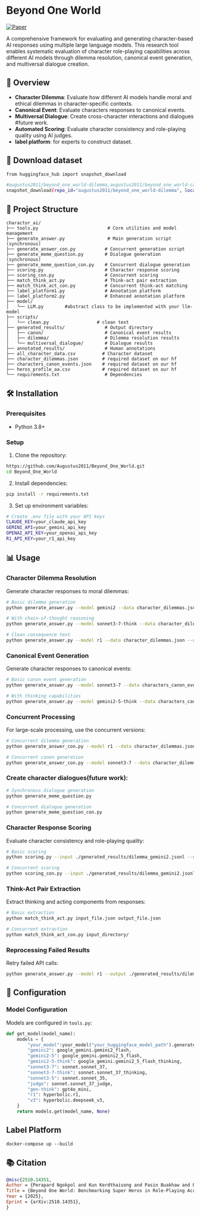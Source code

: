 # Beyond One World
[![Paper](https://img.shields.io/badge/Paper-arXiv-red)](https://arxiv.org/abs/2510.14351)

A comprehensive framework for evaluating and generating character-based AI responses using multiple large language models. This research tool enables systematic evaluation of character role-playing capabilities across different AI models through dilemma resolution, canonical event generation, and multiversal dialogue creation.

## 🎯 Overview

- **Character Dilemma**: Evaluate how different AI models handle moral and ethical dilemmas in character-specific contexts.
- **Canonical Event**: Evaluate characters responses to canonical events.
- **Multiversal Dialogue**: Create cross-character interactions and dialogues #future work.
- **Automated Scoring**: Evaluate character consistency and role-playing quality using AI judges.
- **label platform**: for experts to construct dataset.

## 💽 Download dataset

```bash
from huggingface_hub import snapshot_download

#augustus2011/beyond_one_world-dilemma,augustus2011/beyond_one_world-cannon,augustus2011/beyond_one_world-heros
snapshot_download(repo_id="augustus2011/beyond_one_world-dilemma", local_dir="ultrachat_local", local_dir_use_symlinks=False, repo_type="dataset")
```


## 📁 Project Structure

```
charactor_ai/
├── tools.py                          # Core utilities and model management
├── generate_answer.py                # Main generation script (synchronous)
├── generate_answer_con.py           # Concurrent generation script
├── generate_meme_question.py        # Dialogue generation (synchronous)
├── generate_meme_question_con.py    # Concurrent dialogue generation
├── scoring.py                       # Character response scoring
├── scoring_con.py                   # Concurrent scoring
├── match_think_act.py               # Think-act pair extraction
├── match_think_act_con.py           # Concurrent think-act matching
├── label_platform1.py               # Annotation platform
├── label_platform2.py               # Enhanced annotation platform
├── model/
│   └── LLM.py        #abstract class to be implemented with your llm-model
├── scripts/
│   └── clean.py                  # clean text
├── generated_results/               # Output directory
│   ├── canon/                       # Canonical event results
│   ├── dilemma/                     # Dilemma resolution results
│   └── multiversal_dialogue/        # Dialogue results
├── annotated_results/               # Human annotations
├── all_character_data.csv          # Character dataset 
├── character_dilemmas.json         # required dataset on our hf
├── characters_canon_events.json    # required dataset on our hf
├── heros_profile_aa.csv            # required dataset on our hf
└── requirements.txt                 # Dependencies
```

## 🛠️ Installation

### Prerequisites
- Python 3.8+

### Setup
1. Clone the repository:
```bash
https://github.com/Augustus2011/Beyond_One_World.git
cd Beyond_One_World
```

2. Install dependencies:
```bash
pip install -r requirements.txt
```

3. Set up environment variables:
```bash
# Create .env file with your API keys
CLAUDE_KEY=your_claude_api_key
GEMINI_API=your_gemini_api_key
OPENAI_API_KEY=your_openai_api_key
R1_API_KEY=your_r1_api_key
```

## 📊 Usage

### Character Dilemma Resolution

Generate character responses to moral dilemmas:

```bash
# Basic dilemma generation
python generate_answer.py --model gemini2 --data character_dilemmas.json --output ./generated_results/dilemma_gemini2.jsonl --task dilemma

# With chain-of-thought reasoning
python generate_answer.py --model sonnet3-7-think --data character_dilemmas.json --output ./generated_results/dilemma_claude_thinking.jsonl --task dilemma --cot

# Clean consequence text
python generate_answer.py --model r1 --data character_dilemmas.json --output ./generated_results/dilemma_r1_clean.jsonl --task dilemma --clean_consequence
```

### Canonical Event Generation

Generate character responses to canonical events:

```bash
# Basic canon event generation
python generate_answer.py --model sonnet3-7 --data characters_canon_events.json --output ./generated_results/canon_claude.jsonl --task canon

# With thinking capabilities
python generate_answer.py --model gemini2-5-think --data characters_canon_events.json --output ./generated_results/canon_gemini_thinking.jsonl --task canon
```

### Concurrent Processing

For large-scale processing, use the concurrent versions:

```bash
# Concurrent dilemma generation
python generate_answer_con.py --model r1 --data character_dilemmas.json --output ./generated_results/dilemma_r1_concurrent.jsonl --task dilemma --max_con 10

# Concurrent canon generation
python generate_answer_con.py --model sonnet3-7 --data character_dilemmas.json --output ./generated_results/canon_claude_concurrent.jsonl --task canon --max_con 8
```

### Create character dialogues(future work):

```bash
# Synchronous dialogue generation
python generate_meme_question.py

# Concurrent dialogue generation
python generate_meme_question_con.py
```

### Character Response Scoring

Evaluate character consistency and role-playing quality:

```bash
# Basic scoring
python scoring.py --input ./generated_results/dilemma_gemini2.jsonl --output ./scored_results/dilemma_gemini2_scored.json --cdata ./heros_profile_aa.csv

# Concurrent scoring
python scoring_con.py --input ./generated_results/dilemma_gemini2.jsonl --output ./scored_results/dilemma_gemini2_scored_concurrent.json --cdata ./heros_profile_aa.csv --max-concurrent 6
```

### Think-Act Pair Extraction

Extract thinking and acting components from responses:

```bash
# Basic extraction
python match_think_act.py input_file.json output_file.json

# Concurrent extraction
python match_think_act_con.py input_directory/
```

### Reprocessing Failed Results

Retry failed API calls:

```bash
python generate_answer.py --model r1 --output ./generated_results/dilemma_r1_fixed.jsonl --task dilemma --apierror --inputfile ./generated_results/dilemma_r1_failed.jsonl
```

## 🔧 Configuration

### Model Configuration

Models are configured in `tools.py`:

```python
def get_model(model_name):
    models = {
        "your_model":your_model("your_huggingface_model_path").generate,
        "gemini2": google_gemini.gemini2_flash,
        "gemini2-5": google_gemini.gemini2_5_flash,
        "gemini2-5-think": google_gemini.gemini2_5_flash_thinking,
        "sonnet3-7": sonnet.sonnet_37,
        "sonnet3-7-think": sonnet.sonnet_37_thinking,
        "sonnet3-5": sonnet.sonnet_35,
        "judge": sonnet.sonnet_37_judge,
        "gen-think": gpt4o_mini,
        "r1": hyperbolic.r1,
        "v3": hyperbolic.deepseek_v3,
    }
    return models.get(model_name, None)
```

<!-- 
## 📈 Data Format

### Input Data Format

Character data should be in CSV format with the following columns:
- `CID`: Character ID
- `Name`: Character name
- `Source`: Source material (e.g., "Marvel", "DC")
- `Attributes`: Character attributes and background

### Output Data Format

Results are saved in JSONL format with the following structure:

```json
{
  "CID": "character_id",
  "name": "Character Name",
  "task": "dilemma|canon|dialogue",
  "model": "model_name",
  "response": "AI generated response",
  "thinking": "Internal reasoning (if available)",
  "acting": "External behavior (if available)",
}
``` -->

## Label Platform

```
docker-compose up --build
```





## 📚 Citation

```bibtex
@misc{2510.14351,
Author = {Perapard Ngokpol and Kun Kerdthaisong and Pasin Buakhaw and Pitikorn Khlaisamniang and Supasate Vorathammathorn and Piyalitt Ittichaiwong and Nutchanon Yongsatianchot},
Title = {Beyond One World: Benchmarking Super Heros in Role-Playing Across Multiversal Contexts},
Year = {2025},
Eprint = {arXiv:2510.14351},
}
```

